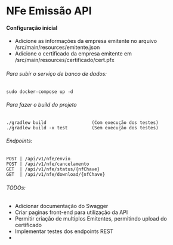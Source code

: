 # NFe Emissão API

#### Configuração inicial
- Adicione as informações da empresa emitente no arquivo /src/main/resources/emitente.json
- Adicione o certificado da empresa emitente em /src/main/resources/certificado/cert.pfx

###### Para subir o serviço de banco de dados:
    sudo docker-compose up -d
    
###### Para fazer o build do projeto
    ./gradlew build                 (Com execução dos testes)
    ./gradlew build -x test         (Sem execução dos testes)
    
###### Endpoints:
    POST | /api/v1/nfe/envio
    POST | /api/v1/nfe/cancelamento
    GET  | /api/v1/nfe/status/{nfChave}
    GET  | /api/v1/nfe/download/{nfChave}
    
###### TODOs:
 * Adicionar documentação do Swagger
 * Criar paginas front-end para utilização da API
 * Permitir criação de multiplos Emitentes, permitindo upload do certificado
 * Implementar testes dos endpoints REST
 * 
    





